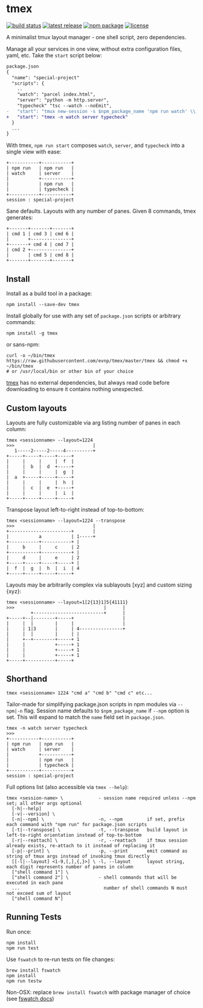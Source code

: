 tmex
========
[![build status](https://img.shields.io/travis/evnp/tmex/master.svg)](https://travis-ci.org/evnp/tmex)
[![latest release](https://img.shields.io/github/release/evnp/tmex.svg)](https://github.com/evnp/tmex/releases/latest)
[![npm package](https://img.shields.io/npm/v/tmex.svg)](https://www.npmjs.com/package/tmex)
[![license](https://img.shields.io/github/license/evnp/tmex.svg)](https://github.com/evnp/tmex/blob/master/LICENSE.md)

A minimalist tmux layout manager - one shell script, zero dependencies.

Manage all your services in one view, without extra configuration files, yaml, etc. Take the `start` script below:
```diff
package.json
{
  "name": "special-project"
  "scripts": {
    ..
    "watch": "parcel index.html",
    "server": "python -m http.server",
    "typecheck" "tsc --watch --noEmit",
-   "start": "tmux new-session -s $npm_package_name 'npm run watch' \\; split-window 'npm run server' \\; split-window 'npm run typecheck'"
+   "start": "tmex -n watch server typecheck"
  }
  ...
}
```
With tmex, `npm run start` composes `watch`, `server`, and `typecheck` into a single view with ease:
```
+-----------+-----------+
| npm run   | npm run   |
| watch     | server    |
|           +-----------+
|           | npm run   |
|           | typecheck |
+-----------+-----------+
session : special-project
```
Sane defaults. Layouts with any number of panes. Given 8 commands, tmex generates:
```
+-------+-------+-------+
| cmd 1 | cmd 3 | cmd 6 |
|       +---------------+
+-------+ cmd 4 | cmd 7 |
| cmd 2 +---------------+
|       | cmd 5 | cmd 8 |
+-------+-------+-------+
```

Install
-------
Install as a build tool in a package:
```
npm install --save-dev tmex
```
Install globally for use with any set of `package.json` scripts or arbitrary commands:
```
npm install -g tmex
```
or sans-npm:
```
curl -o ~/bin/tmex https://raw.githubusercontent.com/evnp/tmex/master/tmex && chmod +x ~/bin/tmex
# or /usr/local/bin or other bin of your choice
```
[tmex](https://raw.githubusercontent.com/evnp/tmex/master/tmex) has no external dependencies, but always read code before downloading to ensure it contains nothing unexpected.

Custom layouts
--------------
Layouts are fully customizable via arg listing number of panes in each column:
```
tmex <sessionname> --layout=1224
>>>                             |
   1-----2-----2-----4----------+
+-----+-----+-----+-----+
|     |     |     |  f  |
|     |  b  |  d  +-----+
|     |     |     |  g  |
|  a  +-----+-----+-----+
|     |     |     |  h  |
|     |  c  |  e  +-----+
|     |     |     |  i  |
+-----+-----+-----+-----+
```

Transpose layout left-to-right instead of top-to-bottom:
```
tmex <sessionname> --layout=1224 --transpose
>>>                             |
+-----------------------+       |
|           a           | 1-----+
+-----------+-----------+ |
|     b     |     c     | 2
+-----------+-----------+ |
|     d     |     e     | 2
+-----+-----+-----+-----+ |
|  f  |  g  |  h  |  i  | 4
+-----+-----+-----+-----+
```

Layouts may be arbitrarily complex via sublayouts [xyz] and custom sizing {xyz}:
```
tmex <sessionname> --layout=1[2{13}1]5{41111}
>>>                                 |      |
         +--------------------------+      |
+-----+--|--------+-----+                  |
|     |  |        |     |                  |
|     | 1|3       |     | 4----------------+
|     |  |        |     | |
|     +--+--------+-----+ 1
|     |           +-----+ 1
|     |           +-----+ 1
|     |           +-----+ 1
+-----+-----------+-----+
```

Shorthand
---------
```
tmex <sessionname> 1224 "cmd a" "cmd b" "cmd c" etc...
```
Tailor-made for simplifying package.json scripts in npm modules via `--npm|-n` flag. Session name defaults to `$npm_package_name` if `--npm` option is set. This will expand to match the `name` field set in `package.json`.
```
tmex -n watch server typecheck
>>>
+-----------+-----------+
| npm run   | npm run   |
| watch     | server    |
|           +-----------+
|           | npm run   |
|           | typecheck |
+-----------+-----------+
session : special-project
```

Full options list (also accessible via `tmex --help`):
```
tmex <session-name> \             - session name required unless --npm set; all other args optional
  [-h|--help]
  [-v|--version] \
  [-n|--npm] \                    -n, --npm         if set, prefix each command with "npm run" for package.json scripts
  [-t|--transpose] \              -t, --transpose   build layout in left-to-right orientation instead of top-to-bottom
  [-r|--reattach] \               -r, --reattach    if tmux session already exists, re-attach to it instead of replacing it
  [-p|--print] \                  -p, --print       emit command as string of tmux args instead of invoking tmux directly
  [[-l|--layout] <1-9,[,],{,}>] \ -l, --layout      layout string, each digit represents number of panes in column
  ["shell command 1"] \
  ["shell command 2"] \           - shell commands that will be executed in each pane
  ...                               number of shell commands N must not exceed sum of layout
  ["shell command N"]
```

Running Tests
-------------
Run once:
```
npm install
npm run test
```
Use `fswatch` to re-run tests on file changes:
```
brew install fswatch
npm install
npm run testw
```
Non-OSX: replace `brew install fswatch` with package manager of choice (see [fswatch docs](https://github.com/emcrisostomo/fswatch#getting-fswatch))
